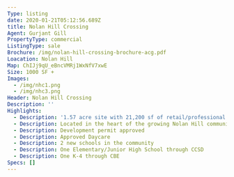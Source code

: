 ```yaml
---
Type: listing
date: 2020-01-21T05:12:56.689Z
title: Nolan Hill Crossing
Agent: Gurjant Gill
PropertyType: commercial
ListingType: sale
Brochure: /img/nolan-hill-crossing-brochure-acg.pdf
Loacation: Nolan Hill
Map: ChIJj9qU_eBncVMRj1WxNfV7xwE
Size: 1000 SF +
Images:
  - /img/nhc1.png
  - /img/nhc3.png
Header: Nolan Hill Crossing
Description: ''
Highlights:
  - Description: '1.57 acre site with 21,200 sf of retail/professional space'
  - Description: Located in the heart of the growing Nolan Hill community
  - Description: Development permit approved
  - Description: Approved Daycare
  - Description: 2 new schools in the community
  - Description: One Elementary/Junior High School through CCSD
  - Description: One K-4 through CBE
Specs: []
---
```


